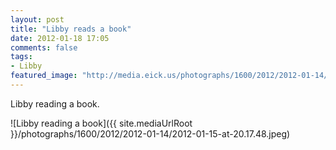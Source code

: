 ```yaml
---
layout: post
title: "Libby reads a book"
date: 2012-01-18 17:05
comments: false
tags: 
- Libby
featured_image: "http://media.eick.us/photographs/1600/2012/2012-01-14/2012-01-15-at-20.17.48.jpeg"
---
```

Libby reading a book.

![Libby reading a book]({{ site.mediaUrlRoot }}/photographs/1600/2012/2012-01-14/2012-01-15-at-20.17.48.jpeg)


